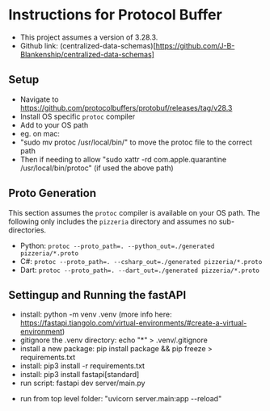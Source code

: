 # Instructions for Protocol Buffer

- This project assumes a version of 3.28.3.
- Github link: (centralized-data-schemas)[https://github.com/J-B-Blankenship/centralized-data-schemas]

## Setup

- Navigate to https://github.com/protocolbuffers/protobuf/releases/tag/v28.3
- Install OS specific `protoc` compiler
- Add to your OS path
- eg. on mac:
- "sudo mv protoc /usr/local/bin/" to move the protoc file to the correct path
- Then if needing to allow "sudo xattr -rd com.apple.quarantine /usr/local/bin/protoc" (if used the above path)

## Proto Generation

This section assumes the `protoc` compiler is available on your OS path. The following only includes the `pizzeria` directory and assumes no sub-directories.

- Python: `protoc --proto_path=. --python_out=./generated pizzeria/*.proto`
- C#: `protoc --proto_path=. --csharp_out=./generated pizzeria/*.proto`
- Dart: `protoc --proto_path=. --dart_out=./generated pizzeria/*.proto`

## Settingup and Running the fastAPI

- install: python -m venv .venv (more info here: https://fastapi.tiangolo.com/virtual-environments/#create-a-virtual-environment)
- gitignore the .venv directory: echo "\*" > .venv/.gitignore
- install a new package: pip install package && pip freeze > requirements.txt
- install: pip3 install -r requirements.txt
- install: pip3 install fastapi[standard]
- run script: fastapi dev server/main.py
<!-- not sure if this is correct -->
- run from top level folder: "uvicorn server.main:app --reload"
